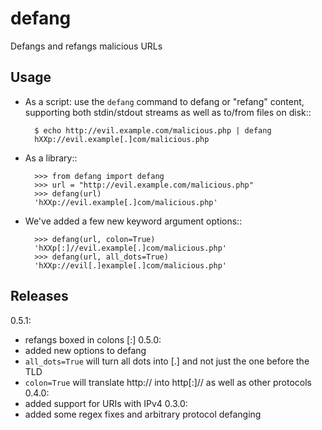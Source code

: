 defang
======

Defangs and refangs malicious URLs

Usage
-----

- As a script: use the `defang` command to defang or "refang"
  content, supporting
  both stdin/stdout streams as well as to/from files on disk::

        $ echo http://evil.example.com/malicious.php | defang
        hXXp://evil.example[.]com/malicious.php

- As a library::

        >>> from defang import defang
        >>> url = "http://evil.example.com/malicious.php"
        >>> defang(url)
        'hXXp://evil.example[.]com/malicious.php'

- We've added a few new keyword argument options::

        >>> defang(url, colon=True)
        'hXXp[:]//evil.example[.]com/malicious.php'
        >>> defang(url, all_dots=True)
        'hXXp://evil[.]example[.]com/malicious.php'

Releases
--------

0.5.1:
  - refangs boxed in colons [:]
0.5.0:
  - added new options to defang
  - `all_dots=True` will turn all dots into [.] and not just the one before the TLD
  - `colon=True` will translate http:// into http[:]// as well as other protocols
0.4.0:
  - added support for URIs with IPv4
0.3.0:
  - added some regex fixes and arbitrary protocol defanging
